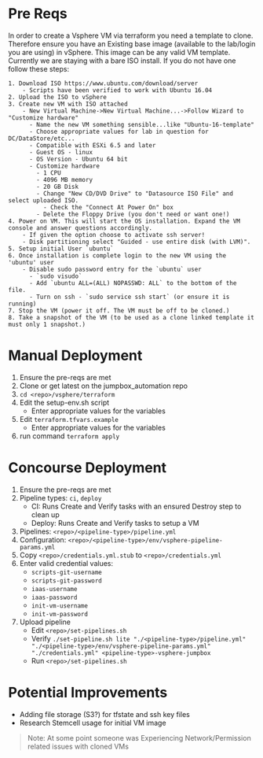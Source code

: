 # Pre Reqs
In order to create a Vsphere VM via terraform you need a template to clone. Therefore ensure you have an Existing base image (available to the lab/login you are using) in vSphere. This image can be any valid VM template. Currently we are staying with a bare ISO install. If you do not have one follow these steps:

    1. Download ISO https://www.ubuntu.com/download/server
        - Scripts have been verified to work with Ubuntu 16.04
    2. Upload the ISO to vSphere
    3. Create new VM with ISO attached
        - New Virtual Machine->New Virtual Machine...->Follow Wizard to "Customize hardware"
          - Name the new VM something sensible...like "Ubuntu-16-template"
          - Choose appropriate values for lab in question for DC/DataStore/etc...
          - Compatible with ESXi 6.5 and later
          - Guest OS - linux
          - OS Version - Ubuntu 64 bit
          - Customize hardware
            - 1 CPU
            - 4096 MB memory
            - 20 GB Disk
            - Change "New CD/DVD Drive" to "Datasource ISO File" and select uploaded ISO.
              - Check the "Connect At Power On" box
            - Delete the Floppy Drive (you don't need or want one!)
    4. Power on VM. This will start the OS installation. Expand the VM console and answer questions accordingly.
        - If given the option choose to activate ssh server!
        - Disk partitioning select "Guided - use entire disk (with LVM)".
    5. Setup initial User `ubuntu`
    6. Once installation is complete login to the new VM using the 'ubuntu' user
        - Disable sudo password entry for the `ubuntu` user
          - `sudo visudo`
          - Add `ubuntu ALL=(ALL) NOPASSWD: ALL` to the bottom of the file.
          - Turn on ssh - `sudo service ssh start` (or ensure it is running)
    7. Stop the VM (power it off. The VM must be off to be cloned.)
    8. Take a snapshot of the VM (to be used as a clone linked template it must only 1 snapshot.)

# Manual Deployment
  1. Ensure the pre-reqs are met
  2. Clone or get latest on the jumpbox_automation repo
  3. `cd <repo>/vsphere/terraform`
  4. Edit the setup-env.sh script
      - Enter appropriate values for the variables
  5. Edit `terraform.tfvars.example`
      - Enter appropriate values for the variables
  6. run command `terraform apply`

# Concourse Deployment
  1. Ensure the pre-reqs are met
  2. Pipeline types: `ci`, `deploy`
      - CI: Runs Create and Verify tasks with an ensured Destroy step to clean up
      - Deploy: Runs Create and Verify tasks to setup a VM
  3. Pipelines: `<repo>/<pipeline-type>/pipeline.yml`
  4. Configuration: `<repo>/<pipeline-type>/env/vsphere-pipeline-params.yml`
  5. Copy `<repo>/credentials.yml.stub` to `<repo>/credentials.yml`
  6. Enter valid credential values:
      - `scripts-git-username`
      - `scripts-git-password`
      - `iaas-username`
      - `iaas-password`
      - `init-vm-username`
      - `init-vm-password`
  7. Upload pipeline
      - Edit `<repo>/set-pipelines.sh`
      - Verify `./set-pipeline.sh lite "./<pipeline-type>/pipeline.yml" "./<pipeline-type>/env/vsphere-pipeline-params.yml" "./credentials.yml" <pipeline-type>-vsphere-jumpbox`
      - Run `<repo>/set-pipelines.sh`

# Potential Improvements
- Adding file storage (S3?) for tfstate and ssh key files
- Research Stemcell usage for initial VM image
> Note: At some point someone was Experiencing Network/Permission related issues with cloned VMs
